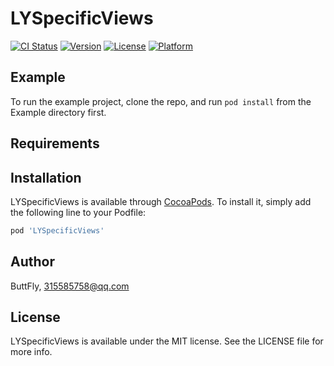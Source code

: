 # LYSpecificViews

[![CI Status](https://img.shields.io/travis/余河川/LYSpecificViews.svg?style=flat)](https://travis-ci.org/余河川/LYSpecificViews)
[![Version](https://img.shields.io/cocoapods/v/LYSpecificViews.svg?style=flat)](https://cocoapods.org/pods/LYSpecificViews)
[![License](https://img.shields.io/cocoapods/l/LYSpecificViews.svg?style=flat)](https://cocoapods.org/pods/LYSpecificViews)
[![Platform](https://img.shields.io/cocoapods/p/LYSpecificViews.svg?style=flat)](https://cocoapods.org/pods/LYSpecificViews)

## Example

To run the example project, clone the repo, and run `pod install` from the Example directory first.

## Requirements

## Installation

LYSpecificViews is available through [CocoaPods](https://cocoapods.org). To install
it, simply add the following line to your Podfile:

```ruby
pod 'LYSpecificViews'
```

## Author

ButtFly, 315585758@qq.com

## License

LYSpecificViews is available under the MIT license. See the LICENSE file for more info.
